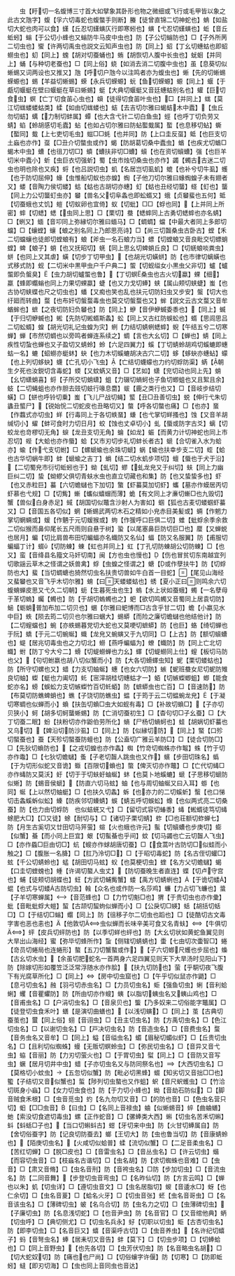 <!-- { "loadSidebar": true } -->
　　虫【盱切一名蝮博三寸首大如擘象其卧形也物之微细或飞行或毛甲皆以象之此古文虺字】蝮【孚六切毒蛇也蝮螫手则断】螣【徒曾直锦二切神蛇也】蚺【如盐切大蛇也肉可以食】螼【丘忍切螼螾仄行即寒蚓也】螾【弋忍切螼螾也】蚯【音丘蚯蚓】螉【于公切小蜂也又螉防牛马皮中虫也】防【子公切螉防也】□【子外所苪二切虫也】蠁【许两切禹虫也説文云知声虫也】防【同上】蛁【丁幺切蟪蛄也即蛁蟧虫也】虭【同上】螝【胡对切蚕蛹也】蛕【胡恢切人腹中长虫也】蚘蛔【并同上】蛹【与种切老蚕也】□【同上俗】蛲【如消去消二切腹中虫也】虽【息葵切似蜥蜴又词两设也又推又】虺【呼切户虺今以注鸣者亦为蝮虫也】蜥【先的切蜥蜴蝾螈也】蜴【羊益切蜥蜴】蝾【永兵切蝾螈】蚖【鱼切蝾螈】螈【同上】蝘【于甗切蝘蜓在壁曰蝘蜓在草曰蜥蜴】蜓【大典切蝘蜓又音廷蟪蛄别名也】蠸【巨切食虫】螟【亡丁切食苖心虫也】蟘【徒得切食苖叶虫也】□【并同上】蛖【莫江切蛖蝼蝼蛄类】蝚【如由切蛖蝼也】蛣【去吉切尔雅曰蝎蛣木中蠹】【虫丘勿切蛣】蠇【力制切蚌属】蟫【也大含弋针二切白鱼虫】蛵【也呼丁切负劳又蜻】蜭【蛉胡感切毛蠹】蛅【也如占切尔雅曰防蛅蟴蛓属】蟴【也息移切蛅】蟖【蟴同】蛓【上七吏切毛虫】螆□□蚝【也并同】防【上口圭反虿】蚳【也巨支切土蝱也亦作】虿【□丑介切螫虫或作】蝎【防胡葛切桑中蠹虫】蝤【也疾尤切蝤□蝎木中虫】螬【也徂刀切□】蟦【螬扶非切□螬】蠀【也在资切蠀螬】强【也巨羊切米中蠹小】蚚【虫巨衣切强蚚】蜀【虫市烛切桑虫也亦作】蠲【蠋古古迷二切虫也明也除也又疾】蛶【也吕説切虫】虮【名居岂切虱虮】螕【也补兮切牛虱】蠖【也于防切屈伸】蝝【虫惟船切蚁也亦蝗】蜪【子他刀切尔雅曰蝝蜪蝗子未有翅者又】蝼【音陶力侯切蝼】蛄【蛄也古胡切亦蟪】虰【蛄也丑经切蠪】蛏【虰也】蠪【同上力公切蠪虰虫亦】蠜【兽名父切阜螽也即蚣蝑又】蛾【贞蠜蜚也五何】蚳【切蚕蛾也丈饥】螘【切蚁卵也宜倚】蚁【切蚍】□□【蜉也同】【上并同上所密】蟀【切蟋】蟋【虫同上思】□【栗切】蛬【蟋蟀同上古勇切蟋蟀也亦名蜻】□【蛚又】蝒【音卭同上弥縁切尔雅曰蝒马】□【蜩蜩】蟷【中最大者同上多郎切蟷】□【蠰螳】蠰【蜋之别名同上乃郎思亮诗】□【尚三切齧桑虫古卧古】螳【禾二切蟷蠰也徒郎切螳蜋有】蜋【斧虫一名石蜋力当】螵【切螳蜋又音良毗交切螵蛸螳】蜱【蜋子】蛸【也又抚昭切】蜣【同上思幺切蜱蛸丘良】□【切蜣蜋啖粪虫】蛢【也同上又其虐】蟥【切步丁切甲虫】【也胡光切蟥蛢】防【也市律切螭蟥也式移式防】蚬【二切米中黒甲虫户千户典二】蜰【切蚬缢女小黒虫父非切】蠦【蠦蜰即负螌臭】【虫力胡切蠦蜰也鲁】【丁切螟桑虫也古火切蠃】蜾【细】蠃【蜂即蠮螉也同上力果切蜾蠃】蜨【也又力戈切蜯】蛱【属山颊切蛱蜨】蚩【也古协切蛱蝶也尺之切虫也】蟠【又痴也笑也乱也扶元切防妇虫又步安】螌【切大也纡廻而转曲】蝥【也布奸切螌蝥毒虫也莫交切螌蝥也又】蛑【説文云古文蝥又音牟蝤蛑也】蟅【之夜切防妇负蠜也】防【同上】蛜【音伊蛜蝛委黍也】【同上】蝛【于归切蛜蝛也】蜙【先防切蜙蝑斯螽】蚣【同上又古红防蜈蚣也】蝑【思闾思吕二切蚣蝑】蝗【胡光切礼记虫蝗为灾】蛚【力结切蜻蛚蟋蟀】蜺【午结五兮二切寒蝉】蝉【市然切蜩也以旁鸣者蝉连系续之】蜩【言也大幺切】□【蝉也】蜻【同上疾性切蚻也蝉也又子盈切又蜻蛉】蛉【六足四翼力】螇【丁切蜻蛉胡鸡切螇螰即蟪蛄一名】螰【蛁蟧亦蜓蚞】蚗【也力木切螇螰胡决古穴二切】蛥【蛥蚗亦蟪蛅】蠓【也上列切蛥蚗】蠛【亡孔切小飞虫】【亡结切蠛蠓也力约切蜉防渠】蜹【朝生夕死也汝鋭切含毒蛇】蝡【又蚊蜹又音】□【艺如】蟏【兖切动也同上先】蛸【幺切蟏蛸喜】蛶【子所交切蛸蟏】蛆【力辍切螪蚵也子鱼切蝍蛆也又且絮且余】蚑【二切蝇蛆也亦作胆去豉切蚑行喙息麕】蛂【鹿之类行也又】□【音岐步结切蟥】□【蛢也呼铃切乗】蚩【飞儿尸战切蝇】螸【丑□丑善切虫】蜕【伸行弋朱切蠭丑螸尸】【锐始恱二切蛇皮也丑略切又】螫【呼各切螫也痛】□【也亦】蝁【作蠚式亦切虫】蛘【行毒同上于各切蛈蝁】螊【也弋掌切蛘搔也】蚀【又音羊胡缄切小】蠗【蚌可食时力切日月】蛟【蚀也丈卓切小】虬【蜃或防字古爻】螭【切蛟龙也竒樛切无角】蜧【龙丑支切无角】蜦【如龙】蜄【而黄力计切神蛇也同上市忍切】蜌【大蛤也亦作蜃】蛤【又市刃切步礼切蚌长者古】螔【合切雀入水为蛤亦】蝓【作弋支切蚹】□【螺螔蝓也余珠切螔】蜗【蝓也扶幸步支二切】蛭【蛤也古华切蜗牛即】蚌【螔蝓之吉丁】蜎【结二切水虮步项切】蟺【蜃也于犬于沿】【二切蜀皃市衍切蚯蚓也于】蚴【虬切】蟉【虬龙皃又于纠切】蚨【同上力幽巨纠二切】蛰【蚴蟉父俱切青蚨水虫也直立切藏也和集】防【也又蛰蛰多也】虾【也又赤粒巨】蟇【六切蟾蠩也下加切】蟼【虾蟇莫加切虾】蠵【墓亦作蟆居丙切虾慕也弋规】□【切觜】螹【蠵似蟢蝐而薄】蛫【有文同上才亷切螹□也九毁切】蟹【兽似白身赤足】蜮【胡国切似鼈含沙射人为害如】蝈【狐也古麦切蝼蝈虾蟇又】□【音国五各切似】蝄【蜥蜴武两切木石之精如小皃赤目美髪或】蜽【作魍力掌切蝄蜽或】蝯【作魉于元切蝯猴或】蚼【作猨呼口巨俱二切】蜼【蚍蜉余季余救二切似猴而鼻仰尾长五尺雨则自悬于树】蛩【以尾塞鼻巨防切巨□也】蟨【又蝉蜕也居月】蝙【切比肩兽布田切蝙蝠亦名蟙防又名仙】蝠【防又名服翼】防【甫服切蝙蝠丁计】蝃【切防蝀】蝀【虹也并同上】虹【丁孔切防蝀胡公切防蝀】□【也又】蛮【音绛县名籀文马奸切南】闽【方也虫也慢也】【伤也冒贫切东南越宜列切歌謡云草木之怪谓之妖兽禽】蜉【虫蝗之怪谓之】螗【或作孽扶牛】防【切蜉防也大】蜚【当切蜩螗也猗然切虫名扶贵切兽如牛白首一目蛇】【尾见山海经又蜚蠜也又音飞乎木切尔雅】蜟【曰天蝼蝼蛄也】蜏【夏小正曰则鸣余六切蝮蜟蝉皮思又弋久二切朝】蚅【生暮死虫也生】螐【水上状如蚕蛾】蠋【一名孽母于革切螐】蠾【蠋也】防【于胡切螐蠋也之】蚆【欲切鸣蠋又音蜀同上居袁切防】蜬【蛎蛸普加布加二切贝也】蜠【尔雅曰蚆博而□古含乎甘二切】蟾【小嬴见水中巨】蛈【陨去筠二切贝也尔雅曰蜠大】蜴蟒【而险之廉切蟾蠩也他结他计】防【二切螲蟷也】蜿【亦蛈蜴暮党切大蛇也又莫哽切蟅蟒】防【也巨】蛒【绮切蝉也于阮】蟜【于元二切蜿蜒】蟙【龙皃又蜿螾又于九切同】□【上古】防【额切蠀螬也】蝭【居兆切毒虫也之力切北】蟧【燕呼蝙蝠为】蟟【蟙防】防【同上亡北切蟙】蚹【防丁兮大兮二】螖【切蝭蟧蝉也力幺】蠌【切蝭蟧同上仕】螲【板切马防也父】【句切蚹嬴也胡八切似蟹而小】防【大各切螖蠌虫知】蚭【栗切蝼蛄也】防【所守切螺也又】蜡【力支切蚰蜒】蟪【也女六切防】螏【蚭班蛬女尼切蚭防雉良切蚰】蟍【蜓也力阖切】虴【宻滓胡桂切蟪蛄才一】蛨【切螏蟍蝍蛆】蝍【能食蛇亦名】螃【蜈蚣力支切螏蟍竹百切虴蛨】防【蟅蟒虫也亡百】□【音速防】防【布莫切防蟭蜱蛸也】蟭【子饶切防蟭虫】蝹【于筠于云二切蝹蜿龙皃】【于凝切寒蜩也似蝉而小】蝜【扶缶切蝜□虫大如蚬有毒】□【补故切蝜□】【子亦切贝狭小】蚵【胡多切蚵蠪蜥蜴】防【亡消切蚕初生】□【杳句切□子幺蚕】□【大丁切蚕二眠】蚡【扶粉切亦作鼢伯劳所化】螪【尸杨切螪蚵也】蛙【胡娲切虾蟇也又乌切】【婢沿切防沙虱】□【同上】防【似縁切防】【同上】蜸【口殄切蜸蚕也】蚕【天殄切蜸蚕防蟺也】防【公盍切广雅云羊防□】□【徒合切防□】□【先狄切蝜防也】【之戎切蝗也亦作螽】蜘【竹竒切蜘蛛亦作鼅】蛛【竹于切亦作鼄】□【七狄切蟾蠩】蚤【子老切齧人跳虫也又作】蠙【步田切珠名】蟡【于为切形似蛇又音诡】蝂【百限切蝜也】蟞【俾灭切亦作鼈】□【亡代切蝳□亦作蝳防又莫沃】虶【切于于切蚨虶蚰蜒】蚞【也莫卜地螇螰】螔【子思移切螔防似蜥】防【蜴音侯螔】【防直六切马蚿】蚰【也与周切蚰蜒又曰入耳】蝣【也同】蜒【上以然切蚰蜓】□【也扶久切螽】蚸【也亦力的二切螇蚚】蟿【也口悌切击螽螇蚸似蚣】螓【防疾邻切螓蜻】蜈【蜻五呼切蜈蚣】蟓【也似两式亮二切桑蚕】防【也力由切蜉防　也似蛣蜣又弋】□【留切式容切蝽黍】蝳【蜙蝑徒笃切蝳蜍肥大□】【□又徒】蜍【耐切与】□【诸切子栗切蜻】蚱【□也荘额切蚱蝉七】防【月生古奚切又廿田切马笄萤】蝖【火也蛾也许元】蟚【切蠀螬也步庚切】蟛【似蟹】蜝【而小同上巨宜】蛝【切蟚蜝也乎间】蚊【切马蠲也亡云切齧人飞虫】□【亦作蟁□巨由切□】蚢【螋亦作蛷胡唐切蚕】□【食蒿叶古防切□似蛙而小触之】□【腹胀一名胮】□【肛乃泠切□】□【于昭切毒蛇】防【名古侄切蠸□】蚿【千公切蜻蛉也】蜢【胡田切马蚿】蚥【也莫梗切虫】蝰【名方父切蟾蠩】蝎【口圭切蝰螝也】蝩【许谒切螯人虫丈】【防切蚕晚生者直连】蝶【切卢守宫也】蜅【徒颊切胡蝶也】蚟【方武切蜅觜蟹】蜲【禹方切蜻蛚也】【于诡切蜲】蜫【也式与切蜲古防切虫】螒【众名也或作防一名莎鸡】蠊【力占切飞蠊也】螀【子羊切寒蝉属】【音范蜂也】□【力竹切魁□也】猬【于贵切虫也亦作彚】蚍【音毗蚍蜉大螘】蛪【古颉切蛪蚼似蝉而小】□【公戾切□蝧】蛞【胡括切蛞□】□【于结切□螉】蠮【同上】防【徂移子尔二切虫也蹈也】□【徒酷切古文毒字害也恶也恚也】【他敦切虫似蝉而长味辛美可食又名青蚨】【牛俱切】蚲【皮兵切蚲防也】防【以季切蛘也蚲也】防【大幺切状如黄蛇鱼翼见则大旱出山海经】蜜【弥毕切蜂所作】蚻【侧辖切蜻蜻也】蟗【七由切次蟗智□】蜷【竒员切蜷局也连蜷形】螯【五刀切蟹螯或作】【子六切蝍尺蠖也步屈也】蟂【古幺切水虫】【余虽切肥蛇名一首两身六足四翼见则天下大旱汤时见阳山下】防【除嫁切形如覆笠泛泛常浮随水亦作脍】【扶九切防也】萤【乎駧切夜飞腹下有光腐草所化】□【同上】【房中切虫窟也】□【午乎切似鼠亦作鼯】□【息弓切虫名】赨【羽弓切赤虫名】□【力员切虫名】蚷【强鱼切虫】蜊【音利蛤蜊】蠼【音瞿蠷防】防【所由切亦作螋】蛦【以脂切蛦虫名又蛦山鸡也】□【音甫虫名】□【户涓切虫名】□【音泉贝也】螚【乃多奴来二切俗能字鼈属】□【徒登切虫食禾叶】蟮【是演切曲蟮也】【以浅切螾】□【同上】茧【古典切蚕茧也】蠒【同上俗】蛡【音诩虫】□【丑主切虫名】防【方禹切虫名】□【色江切虫名】□【以谢切虫名】□【戸决切虫名】防【音造虫名】□【音费虫名】蝥【音务虫名又音牟】□【同上】螠【音缢虫名】蝞【眉秘切蝞似虾】□【丘贵切虫名】□【且利切似蜘蛛】蟃【无贩切螟蛉虫】□【弥民切虫名】□【音异又音弋虫】蛠【音丽】防【力刃切萤火也】□【于胃切虫】螱【同上】□【音防又音写虫】蟩【居月切井中虫】蜡【子亦切虫名又与防同祭名也】【大西切虫名】□【莫格切小蚊虫】【五忽切似蟹】防【毗必切黑蜂】蝃【知劣切又音拙□□也】蠞【子结切又音似蟹也】蜇【陟列切虫螯也又作蛆】蚇【音尺蚇蠖虫】□【竹洽切斑身小蝱】□【女力切虫食也】防【于力切小蜂也】蜐【音劫石防似】□【脚音贼食禾根】□【虫音觅虫】虳【名九勿切又音】□【的防也音】□【色虫名营只切】蚎【□□虫音】【曰虫】□【名同上音禄虫】蛐【似蜥蜴音】蜶【曲蛐蟮】虵【索没切食遮切毒虫】螺【正作蛇音】□【骡蜯类大西】蝌【切虫名苦禾切蝌】蚪【蚪蛞□子也】【当口切蝌蚪古】蚶【牙切来中虫】防【火甘切蜯属自】防【舍切俗蚕字】防【记良切防蚕去】螂【王切大】防【虫也鲁当切】防【音康蜻蛉也】【陌庚切虫名】【火咸切似蛤普】蝚【流切似蟹】□【二足音柔虫名】□【苦红切蝉】□【脱□皮也】□【音雷虫名】□【音丛虫名】□【许云切虫】蝔【而容切虫音】□【枝蝱名古谐切】□【虫名胡】防【求切蜘蛛也音难】□【虫音】□【肃又音脩】□【虫名音刑】防【音袴虫名】□防【步加切虫】□【音流虫名】防【二同音舞】【步登切虫音弯虫】□【名昨仙切】防【方言云鸣】□【蝉也以朱】虮【切虫详】□【遵切虫音文】□【虫名居脂切】蝬【音逶水□】蚜【也仁余切】□【虫名音葼】□【蛤名火牙】□【切虫音张】蚽【虫名音哥虫】□【名音该虫名】□【薄碑切虫】蚾【名乌合切】防【虫名力之切】□【虫薄碑切虫】【子廉切虫】防【名息浅切蛇】□【也音尹虫】防【名音官】□【又音绾他典】蛃【切虫呼】□【典切侧尤】□【切虫名兵永】虸【切职以切虫】蚷【古杏切虫名】防【即李切虫】□【名音巨又】蟢【音渠呼古切】□【虫音养虫】【名许纪切蟢子】蚂【音弩虫名】蜯【居耒切又音告】蚌【莫下】□【切虫步项】□【切蜯蛤也】□【同上音野虫】【也先各切】□【虫芳伏切虫】防【名音略虫名胡】□【切大蛇奴切】防【痛也也尸尚】□【切俗蠰字许偃】防【切寒】□【防即蚯蚓】蟽【即刃切海】□【虫也同上音同虫也音达】

